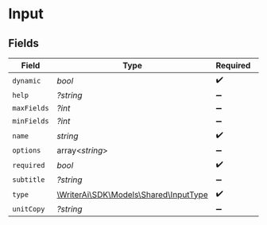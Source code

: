 # Input


## Fields

| Field                                                                     | Type                                                                      | Required                                                                  | Description                                                               |
| ------------------------------------------------------------------------- | ------------------------------------------------------------------------- | ------------------------------------------------------------------------- | ------------------------------------------------------------------------- |
| `dynamic`                                                                 | *bool*                                                                    | :heavy_check_mark:                                                        | N/A                                                                       |
| `help`                                                                    | *?string*                                                                 | :heavy_minus_sign:                                                        | N/A                                                                       |
| `maxFields`                                                               | *?int*                                                                    | :heavy_minus_sign:                                                        | N/A                                                                       |
| `minFields`                                                               | *?int*                                                                    | :heavy_minus_sign:                                                        | N/A                                                                       |
| `name`                                                                    | *string*                                                                  | :heavy_check_mark:                                                        | N/A                                                                       |
| `options`                                                                 | array<*string*>                                                           | :heavy_minus_sign:                                                        | N/A                                                                       |
| `required`                                                                | *bool*                                                                    | :heavy_check_mark:                                                        | N/A                                                                       |
| `subtitle`                                                                | *?string*                                                                 | :heavy_minus_sign:                                                        | N/A                                                                       |
| `type`                                                                    | [\WriterAi\SDK\Models\Shared\InputType](../../Models/Shared/InputType.md) | :heavy_check_mark:                                                        | N/A                                                                       |
| `unitCopy`                                                                | *?string*                                                                 | :heavy_minus_sign:                                                        | N/A                                                                       |